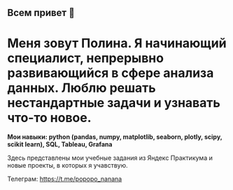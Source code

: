 ## Всем привет 👋

# Меня зовут Полина. Я начинающий специалист, непрерывно развивающийся в сфере анализа данных.  Люблю  решать нестандартные задачи и узнавать что-то новое.

**Мои навыки: python (pandas, numpy, matplotlib, seaborn, plotly, scipy, scikit learn), SQL, Tableau, Grafana**

Здесь представлены мои учебные задания из Яндекс Практикума и новые проекты, в которых я учавствую. 

Телеграм: https://t.me/popopo_nanana

